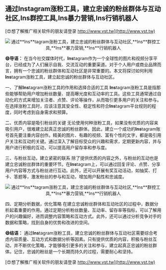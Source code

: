 ## **通过**Ins**tagram涨粉工具，建立忠诚的粉丝群体与互动社区,**Ins**群控工具,**Ins**暴力营销,**Ins**行销机器人**

[😍想了解推广相关软件的朋友请登录 http://www.vst.tw](http://www.vst.tw)

 <center><img src="https://vst.tw/MP4/tuiguang/png/6.png" alt="通过**Ins**tagram涨粉工具，建立忠诚的粉丝群体与互动社区,**Ins**群控工具,**Ins**暴力营销,**Ins**行销机器人"></center>

**😄导语：**
在当今社交媒体时代，**Ins**tagram作为一个全球性的图片和视频分享平台，已经成为了人们展示自我、交流互动的重要渠道。对于个人用户或商业品牌而言，拥有一个忠诚的粉丝群体和互动社区是非常重要的。本文将探讨如何利用**Ins**tagram涨粉工具，建立起忠诚的粉丝群体与互动社区。

一、了解**Ins**tagram涨粉工具的作用和选择合适的工具
**Ins**tagram涨粉工具是指那些能够帮助用户增加粉丝数量、提高曝光度和互动率的工具。这些工具通常通过自动化的方式来增加关注者、点赞、评论等操作，从而吸引更多用户的关注和参与。在选择涨粉工具时，应该注意其安全性、稳定性和符合**Ins**tagram平台规则的程度，同时考虑到自身需求和预算。

二、优质内容是吸引粉丝的关键
无论使用何种涨粉工具，如果没有优质的内容来吸引用户，很难建立起真正忠诚的粉丝群体。因此，建立一个成功的**Ins**tagram账号首先要注重内容创作。精美的图片、有趣的视频、富有个性的文字，都是吸引用户关注和互动的关键。通过深入了解目标受众的兴趣和需求，定期更新内容，并与用户进行积极的互动，可以提高用户留存率和参与度。

三、与粉丝互动，建立紧密的联系
除了提供优质的内容之外，与粉丝的互动也是建立忠诚粉丝群体的重要环节。在**Ins**tagram上，可以通过回复评论、点赞、分享用户内容等方式与粉丝进行互动。此外，还可以开展有奖互动活动，如抽奖、打卡、答题等，激发粉丝的参与和互动，增加用户黏性和忠诚度。

 <center><img src="https://vst.tw/MP4/tuiguang/png/4.png" alt="通过**Ins**tagram涨粉工具，建立忠诚的粉丝群体与互动社区,**Ins**群控工具,**Ins**暴力营销,**Ins**行销机器人"></center>

四、定期分析数据，优化策略
在建立忠诚粉丝群体和互动社区的过程中，数据分析起着重要的作用。通过定期分析粉丝数量、互动率、留存率等指标，可以了解用户的兴趣偏好，进而调整内容策略和互动方式。此外，还可以通过分析竞争对手的数据和策略，找到自身的优势和改进的空间。

**😄结语：**
通过**Ins**tagram涨粉工具，建立忠诚的粉丝群体与互动社区需要综合考虑内容质量、互动方式和数据分析等因素。只有提供优质的内容，积极与粉丝互动，并不断优化策略，才能够吸引更多的关注和参与，建立起真正忠诚的粉丝群体。记住，忠诚的粉丝是一个长期而持久的过程，需要耐心和坚持。

[😍想了解推广相关软件的朋友请登录 http://www.vst.tw](http://www.vst.tw)




